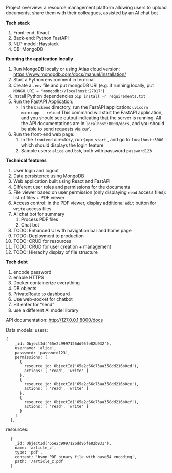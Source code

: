 Project overview: a resource management platform allowing users to upload documents, share them with their colleagues, assisted by an AI chat bot

**Tech stack**
1. Front-end: React
2. Back-end: Python FastAPI
3. NLP model: Haystack 
4. DB: MongoDB


**Running the application locally**

1. Run MongoDB locally or using Atlas cloud version: https://www.mongodb.com/docs/manual/installation/
2. Start a Python environment in terminal
3. Create a `.env` file and put mongoDB URl (e.g. if running locally, put `MONGO_URI = "mongodb://localhost:27017"`)
4. Install Python dependencies `pip install -r requirements.txt`
5. Run the FastAPI Application:
    - In the `backend` directory, run the FastAPI application: `uvicorn main:app --reload` This command will start the FastAPI application, and you should see output indicating that the server is running. All the API documentations are in `localhost:8000/docs`, and you should be able to send requests via `curl`
6. Run the front-end web page:
    1. In the `frontend` directory, run `$npm start` , and go to `localhost:3000` which should displays the login feature
    2. Sample users: `alice` and `bob`, both with password `password123`
    

**Technical features**
1. User login and logout
2. Data persistence using MongoDB
3. Web application built using React and FastAPI
4. Different user roles and permissions for the documents 
5. File viewer based on user permission (only displaying `read` access files): list of files + PDF viewer
6. Access control: in the PDF viewer, display additional `edit` button for `write` access files
8. AI chat bot for summary 
    1. Process PDF files 
    2. Chat bot
9. TODO: Enhanced UI with navigation bar and home page
10. TODO: Deployment to production
11. TODO: CRUD for resources 
12. TODO: CRUD for user creation + management
13. TODO: Hierachy display of file structure

**Tech debt**
1. encode password
2. enable HTTPS
3. Docker containerize everything
4. DB objects 
5. PrivateRoute to dashboard
6. Use web-socket for chatbot
7. Hit enter for “send”
8. use a different AI model library 


API documentation: http://127.0.0.1:8000/docs


Data models:
users:
```
{
    _id: ObjectId('65e2c9997126dd95fe82b932'),
    username: 'alice',
    password: 'password123',
    permissions: [
      {
        resource_id: ObjectId('65e2c66c73aa358dd216b0cd'),
        actions: [ 'read', 'write' ]
      },
      {
        resource_id: ObjectId('65e2c66c73aa358dd216b0ce'),
        actions: [ 'read', 'write' ]
      },
      {
        resource_id: ObjectId('65e2c66c73aa358dd216b0cf'),
        actions: [ 'read', 'write' ]
      }
    ]
  },
```

resources:
```
  {
    _id: ObjectId('65e2c9997126dd95fe82b931'),
    name: 'article_z',
    type: 'pdf',
    content: 'bson PDF binary file with base64 encoding',
    path: '/article_z.pdf'
  }
```
```
